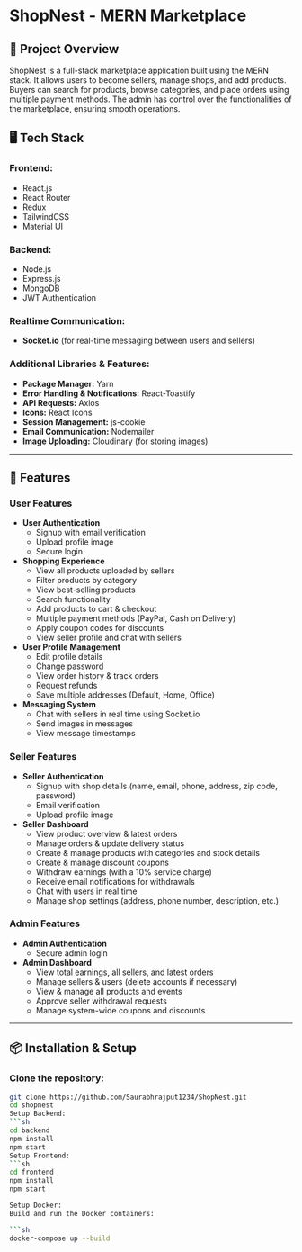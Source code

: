 # ShopNest - MERN Marketplace

## 🚀 Project Overview

ShopNest is a full-stack marketplace application built using the MERN stack. It allows users to become sellers, manage shops, and add products. Buyers can search for products, browse categories, and place orders using multiple payment methods. The admin has control over the functionalities of the marketplace, ensuring smooth operations.

## 🖥️ Tech Stack

### **Frontend:**
- React.js  
- React Router  
- Redux  
- TailwindCSS  
- Material UI  

### **Backend:**
- Node.js  
- Express.js  
- MongoDB  
- JWT Authentication  

### **Realtime Communication:**
- **Socket.io** (for real-time messaging between users and sellers)

### **Additional Libraries & Features:**
- **Package Manager:** Yarn  
- **Error Handling & Notifications:** React-Toastify  
- **API Requests:** Axios  
- **Icons:** React Icons  
- **Session Management:** js-cookie  
- **Email Communication:** Nodemailer  
- **Image Uploading:** Cloudinary (for storing images)  

---

## 🚀 Features

### **User Features**
- **User Authentication**
  - Signup with email verification  
  - Upload profile image  
  - Secure login  
- **Shopping Experience**
  - View all products uploaded by sellers  
  - Filter products by category  
  - View best-selling products  
  - Search functionality  
  - Add products to cart & checkout  
  - Multiple payment methods (PayPal, Cash on Delivery)  
  - Apply coupon codes for discounts  
  - View seller profile and chat with sellers  
- **User Profile Management**
  - Edit profile details  
  - Change password  
  - View order history & track orders  
  - Request refunds  
  - Save multiple addresses (Default, Home, Office)  
- **Messaging System**
  - Chat with sellers in real time using Socket.io  
  - Send images in messages  
  - View message timestamps  

### **Seller Features**
- **Seller Authentication**
  - Signup with shop details (name, email, phone, address, zip code, password)  
  - Email verification  
  - Upload profile image  
- **Seller Dashboard**
  - View product overview & latest orders  
  - Manage orders & update delivery status  
  - Create & manage products with categories and stock details  
  - Create & manage discount coupons  
  - Withdraw earnings (with a 10% service charge)  
  - Receive email notifications for withdrawals  
  - Chat with users in real time  
  - Manage shop settings (address, phone number, description, etc.)  

### **Admin Features**
- **Admin Authentication**
  - Secure admin login  
- **Admin Dashboard**
  - View total earnings, all sellers, and latest orders  
  - Manage sellers & users (delete accounts if necessary)  
  - View & manage all products and events  
  - Approve seller withdrawal requests  
  - Manage system-wide coupons and discounts  

---

## 📦 Installation & Setup

### **Clone the repository:**
```sh
git clone https://github.com/Saurabhrajput1234/ShopNest.git
cd shopnest
Setup Backend:
```sh
cd backend
npm install
npm start
Setup Frontend:
```sh
cd frontend
npm install
npm start

Setup Docker:
Build and run the Docker containers:

```sh
docker-compose up --build

